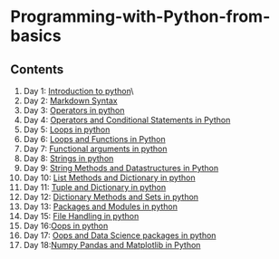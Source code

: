 # Programming-with-Python-from-basics

## Contents
1. Day 1: [Introduction to python](https://github.com/PriyaNynaru/Programming-with-Python-from-basics/blob/main/Day%201%20Intro/17-05-21%20Day-1.ipynb)\
2. Day 2: [Markdown Syntax](https://github.com/PriyaNynaru/Programming-with-Python-from-basics/blob/main/Day%202%20Markdown/Day%202.ipynb)  
3. Day 3: [Operators in python](https://github.com/PriyaNynaru/Programming-with-Python-from-basics/blob/main/Day%203%20Python%20Operators/Python%20operators.ipynb)
4. Day 4: [Operators and Conditional Statements in Python](https://github.com/PriyaNynaru/Programming-with-Python-from-basics/blob/main/Day%204%20Python%20Operators/Operators%2C%20Conditional%20statements.ipynb)
5. Day 5: [Loops in python](https://github.com/PriyaNynaru/Programming-with-Python-from-basics/blob/main/Day%205%20Loops/Conditional%20statements%20%26%20Loops.ipynb)
6. Day 6: [Loops and Functions in Python](https://github.com/PriyaNynaru/Programming-with-Python-from-basics/blob/main/Day%206%20while%2Cfunctions/while%2Cloops.ipynb)
7. Day 7: [Functional arguments in python](https://github.com/PriyaNynaru/Programming-with-Python-from-basics/blob/main/Day%206%20while%2Cfunctions/while%2Cloops.ipynb)
8. Day 8: [Strings in python](https://github.com/PriyaNynaru/Programming-with-Python-from-basics/blob/main/Day%208%20Strings/Strings%2CDatastructures.ipynb)
9. Day 9: [String Methods and Datastructures in Python](https://github.com/PriyaNynaru/Programming-with-Python-from-basics/blob/main/Day%209%20String%20methods%2C%20Datastructures/String%20methods%2C%20Datastructures.ipynb)
10. Day 10: [List Methods and Dictionary in python](https://github.com/PriyaNynaru/Programming-with-Python-from-basics/blob/main/Day%2010%20List%20methods%2CDictionary/List%20methods%2C%20Dictionary.ipynb)
11. Day 11: [Tuple and Dictionary in python](https://github.com/PriyaNynaru/Programming-with-Python-from-basics/blob/main/Day%2011%20Tuple%2CDictionaries/Tuple%2CDictionaries.ipynb)
12. Day 12: [Dictionary Methods and Sets in python](https://github.com/PriyaNynaru/Programming-with-Python-from-basics/blob/main/Day%2012%20Dictionary%20Methods%2C%20Sets%2C%20Packages%20and%20modules/Dictionary%20Methods%2C%20Sets%2C%20Packages%20and%20modules.ipynb)
13. Day 13: [Packages and Modules in python](https://github.com/PriyaNynaru/Programming-with-Python-from-basics/blob/main/Day%2013%20Packages%20and%20Modules/Packages%20and%20modules%2CReguular%20Expressions.ipynb)
14. Day 15: [File Handling in python](https://github.com/PriyaNynaru/Programming-with-Python-from-basics/blob/main/Day%2015%20File%20handling%2C%20List%20comprehensions%2CFunctional%20programming/File%20handling%2C%20List%20Comprehension.ipynb)
15. Day 16:[Oops in python](https://github.com/PriyaNynaru/Programming-with-Python-from-basics/blob/main/Day%2016%20Oops%20in%20python/Oops%20in%20python.ipynb)
16. Day 17: [Oops and Data Science packages in python](https://github.com/PriyaNynaru/Programming-with-Python-from-basics/blob/main/Day%2017%20Oops%20and%20Data%20science%20packages/Oops%20and%20Data%20Science%20Packages.ipynb)
17. Day 18:[Numpy Pandas and Matplotlib in Python](https://github.com/PriyaNynaru/Programming-with-Python-from-basics/blob/main/Day%2018%20Numpy%2CPandas/Numpy%2CPandas%2CMatplotlib.ipynb)
